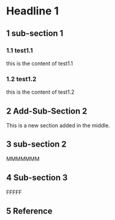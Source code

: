 # Headline 1

## 1 sub-section 1
### 1.1 test1.1
this is the content of test1.1

### 1.2 test1.2
this is the content of test1.2

## 2 Add-Sub-Section 2
This is a new section added in the middle.

## 3 sub-section 2
MMMMMMM

## 4 Sub-section 3
FFFFF

## 5 Reference

